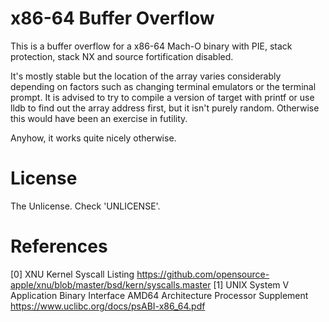 # x86-64 Buffer Overflow
This is a buffer overflow for a x86-64 Mach-O binary with PIE, stack protection, stack NX and source fortification disabled.

It's mostly stable but the location of the array varies considerably depending on factors such as changing terminal emulators or the terminal prompt. It is advised to try to compile a version of target with printf or use lldb to find out the array address first, but it isn't purely random. Otherwise this would have been an exercise in futility.

Anyhow, it works quite nicely otherwise.

# License
The Unlicense. Check 'UNLICENSE'.

# References
[0] XNU Kernel Syscall Listing https://github.com/opensource-apple/xnu/blob/master/bsd/kern/syscalls.master
[1] UNIX System V Application Binary Interface AMD64 Architecture Processor Supplement https://www.uclibc.org/docs/psABI-x86_64.pdf